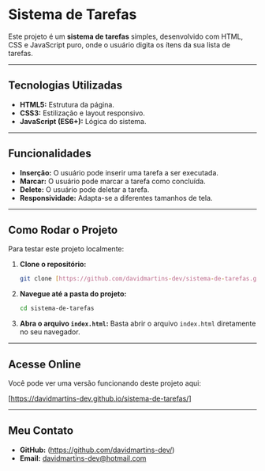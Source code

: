 # Sistema de Tarefas

Este projeto é um **sistema de tarefas** simples, desenvolvido com HTML, CSS e JavaScript puro, onde o usuário digita os ítens da sua lista de tarefas.

---

## Tecnologias Utilizadas

* **HTML5:** Estrutura da página.
* **CSS3:** Estilização e layout responsivo.
* **JavaScript (ES6+):** Lógica do sistema.

---

## Funcionalidades

* **Inserção:** O usuário pode inserir uma tarefa a ser executada.
* **Marcar:** O usuário pode marcar a tarefa como concluída.
* **Delete:** O usuário pode deletar a tarefa.
* **Responsividade:** Adapta-se a diferentes tamanhos de tela.

---

## Como Rodar o Projeto

Para testar este projeto localmente:

1.  **Clone o repositório:**
    ```bash
    git clone [https://github.com/davidmartins-dev/sistema-de-tarefas.git](https://github.com/davidmartins-dev/sistema-de-tarefas.git)
    ```
2.  **Navegue até a pasta do projeto:**
    ```bash
    cd sistema-de-tarefas
    ```
3.  **Abra o arquivo `index.html`:**
    Basta abrir o arquivo `index.html` diretamente no seu navegador.

---

## Acesse Online

Você pode ver uma versão funcionando deste projeto aqui:

[https://davidmartins-dev.github.io/sistema-de-tarefas/]

---

## Meu Contato

* **GitHub:** (https://github.com/davidmartins-dev/)
* **Email:** davidmartins-dev@hotmail.com